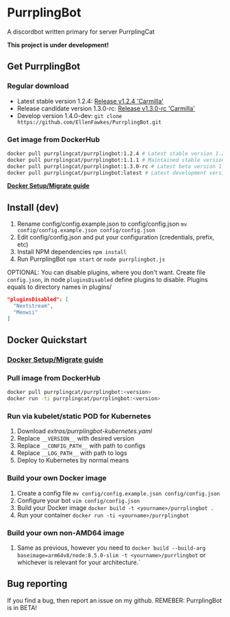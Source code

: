 # PurrplingBot

A discordbot written primary for server PurrplingCat

**This project is under development!**

## Get PurrplingBot

### Regular download

* Latest stable version 1.2.4: [Release v1.2.4 'Carmilla'](https://github.com/EllenFawkes/PurrplingBot/releases/tag/1.2.4)
* Release candidate version 1.3.0-rc: [Release v1.3.0-rc 'Carmilla'](https://github.com/EllenFawkes/PurrplingBot/releases/tag/1.3.0-rc)
* Develop version 1.4.0-dev: `git clone https://github.com/EllenFawkes/PurrplingBot.git`

### Get image from DockerHub

```bash
docker pull purrplingcat/purrplingbot:1.2.4 # Latest stable version 1.2.4 'Carmilla'
docker pull purrplingcat/purrplingbot:1.1.1 # Maintained stable version 1.1.1 'Chiara'
docker pull purrplingcat/purrplingbot:1.3.0-rc # Latest beta version 1.3.0-rc 'Carmilla'
docker pull purrplingcat/purrplingbot:latest # Latest development version
```

**[Docker Setup/Migrate guide](https://gist.github.com/EllenFawkes/75c389714aa92a31a976d02d451e3e9c)**

## Install (dev)

1. Rename config/config.example.json to config/config.json `mv config/config.example.json config/config.json`
2. Edit config/config.json and put your configuration (credentials, prefix, etc)
4. Install NPM dependencies `npm install`
5. Run PurrplingBot `npm start` or `node purrplingbot.js`

OPTIONAL:
You can disable plugins, where you don't want. Create file `config.json`, in node `pluginsDisabled` define plugins to disable. Plugins equals to directory names in plugins/

```json
"pluginsDisabled": [
  "Nextstream",
  "Meowii"
]
```

## Docker Quickstart

### [Docker Setup/Migrate guide](https://gist.github.com/EllenFawkes/75c389714aa92a31a976d02d451e3e9c)

### Pull image from DockerHub

```bash
docker pull purrplingcat/purrplingbot:<version>
docker run -ti purrplingcat/purrplingbot:<version>
```

### Run via kubelet/static POD for Kubernetes
1. Download _extras/purrplingbot-kubernetes.yaml_
2. Replace `__VERSION__` with desired version
3. Replace `__CONFIG_PATH__` with path to configs
4. Replace `__LOG_PATH__` with path to logs
5. Deploy to Kubernetes by normal means

### Build your own Docker image

1. Create a config file `mv config/config.example.json config/config.json`
2. Configure your bot `vim config/config.json`
3. Build your Docker image `docker build -t <yourname>/purrplingbot .`
4. Run your container `docker run -ti <yourname>/purrplingbot`

### Build your own non-AMD64 image

1. Same as previous, however you need to `docker build --build-arg baseimage=arm64v8/node:8.5.0-slim -t <yourname>/purrlingbot` or whichever is relevant for your architecture.`

## Bug reporting

If you find a bug, then report an issue on my github. REMEBER: PurrplingBot is in BETA!
